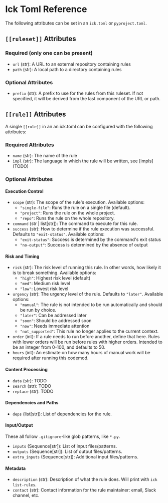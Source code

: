 # Ick Toml Reference
The following attributes can be set in an `ick.toml` or `pyproject.toml`.

## `[[ruleset]]` Attributes

### Required (only one can be present)
- `url` (str): A URL to an external repository containing rules
- `path` (str): A local path to a directory containing rules

### Optional Attributes
- `prefix` (str): A prefix to use for the rules from this ruleset. If not specified, it will be derived from the last component of the URL or path.


## `[[rule]]` Attributes

A single `[[rule]]` in an an ick.toml can be configured with the following attributes:

### Required Attributes

- `name` (str): The name of the rule
- `impl` (str): The language in which the rule will be written, see [impls] (TODO)

### Optional Attributes

#### Execution Control
- `scope` (str): The scope of the rule's execution. Available options:
  - `"single-file"`: Runs the rule on a single file (default).
  - `"project"`: Runs the rule on the whole project.
  - `"repo"`: Runs the rule on the whole repository.
- `command` (str | list[str]): The command to execute for this rule. 
- `success` (str): How to determine if the rule execution was successful. Defaults to `"exit-status"`. Available options:
  - `"exit-status"`: Success is determined by the command's exit status
  - `"no-output"`: Success is determined by the absence of output

#### Risk and Timing
- `risk` (str): The risk level of running this rule. In other words, how likely it is to break something. Available options:
  - `"high"`: Highest risk level (default)
  - `"med"`: Medium risk level
  - `"low"`: Lowest risk level
- `urgency` (str): The urgency level of the rule. Defaults to `"later"`. Available options:
  - `"manual"`: The rule is not intended to be run automatically and should be run by choice.
  - `"later"`: Can be addressed later
  - `"soon"`: Should be addressed soon
  - `"now"`: Needs immediate attention
  - `"not_supported"`: This rule no longer applies to the current context.
- `order` (int): If a rule needs to run before another, define that here. Rules with lower orders will be run before rules with higher orders. Intended to be an integer from 0-100, and defaults to 50. 
- `hours` (int): An estimate on how many hours of manual work will be required after running this codemod.

#### Content Processing
- `data` (str): TODO
- `search` (str): TODO
- `replace` (str): TODO

#### Dependencies and Paths
- `deps` (list[str]): List of dependencies for the rule.

#### Input/Output
These all follow `.gitignore`-like glob patterns, like `*.py`.
- `inputs` (Sequence[str]): List of input files/patterns.
- `outputs` (Sequence[str]): List of output files/patterns. 
- `extra_inputs` (Sequence[str]): Additional input files/patterns.

#### Metadata
- `description` (str): Description of what the rule does. Will print with `ick list-rules`.
- `contact` (str): Contact information for the rule maintainer: email, Slack channel, etc.
